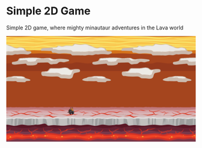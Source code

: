 # Simple 2D Game

Simple 2D game, where mighty minautaur adventures in the Lava world

![Screenshot](https://github.com/potatoschool/lavagame/blob/main/assets/screenshot.png?raw=true)
